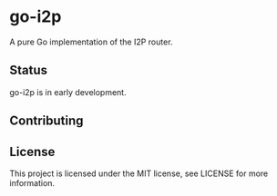 # go-i2p

A pure Go implementation of the I2P router.

## Status

go-i2p is in early development.

## Contributing



## License

This project is licensed under the MIT license, see LICENSE for more information.
